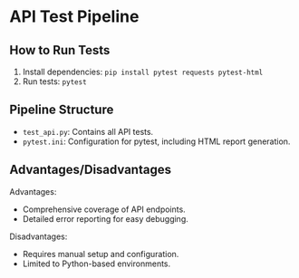 # API Test Pipeline

## How to Run Tests

1. Install dependencies: `pip install pytest requests pytest-html`
2. Run tests: `pytest`

## Pipeline Structure

- `test_api.py`: Contains all API tests.
- `pytest.ini`: Configuration for pytest, including HTML report generation.

## Advantages/Disadvantages

Advantages:
- Comprehensive coverage of API endpoints.
- Detailed error reporting for easy debugging.

Disadvantages:
- Requires manual setup and configuration.
- Limited to Python-based environments.
